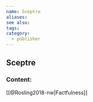 ```yaml
---
name: Sceptre
aliases:
see also:
tags:
category:
  - publisher
---
```


## Sceptre

### Content:
[[@Rosling2018-nw|Factfulness]]